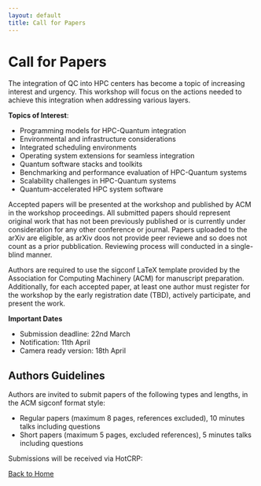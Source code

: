 ```yaml
---
layout: default
title: Call for Papers
---
```


# Call for Papers

The integration of QC into HPC centers has become a topic of increasing interest and urgency. This workshop will focus on the actions needed to achieve this integration when addressing various layers.

**Topics of Interest**:

*	Programming models for HPC-Quantum integration
*	Environmental and infrastructure considerations
*	Integrated scheduling environments
*	Operating system extensions for seamless integration
*	Quantum software stacks and toolkits
*	Benchmarking and performance evaluation of HPC-Quantum systems
*	Scalability challenges in HPC-Quantum systems
*	Quantum-accelerated HPC system software

Accepted papers will be presented at the workshop and published by ACM in the workshop proceedings. All submitted papers should represent original work that has not been previously published or is currently under consideration for any other conference or journal. Papers uploaded to the arXiv are eligible, as arXiv doos not provide peer reviewe and so does not count as a prior pubblication. Reviewing process will conducted in a single-blind manner.

Authors are required to use the sigconf LaTeX template provided by the Association for Computing Machinery (ACM) for manuscript preparation. Additionally, for each accepted paper, at least one author must register for the workshop by the early registration date (TBD), actively participate, and present the work.

**Important Dates**
*	Submission deadline: 22nd March
*	Notification: 11th April
*	Camera ready version: 18th April

## Authors Guidelines

Authors are invited to submit papers of the following types and lengths, in the ACM sigconf format style:

*	Regular papers (maximum 8 pages, references excluded), 10 minutes talks including questions
*	Short papers (maximum 5 pages, excluded references), 5 minutes talks including questions

Submissions will be received via HotCRP:


[Back to Home](./)
